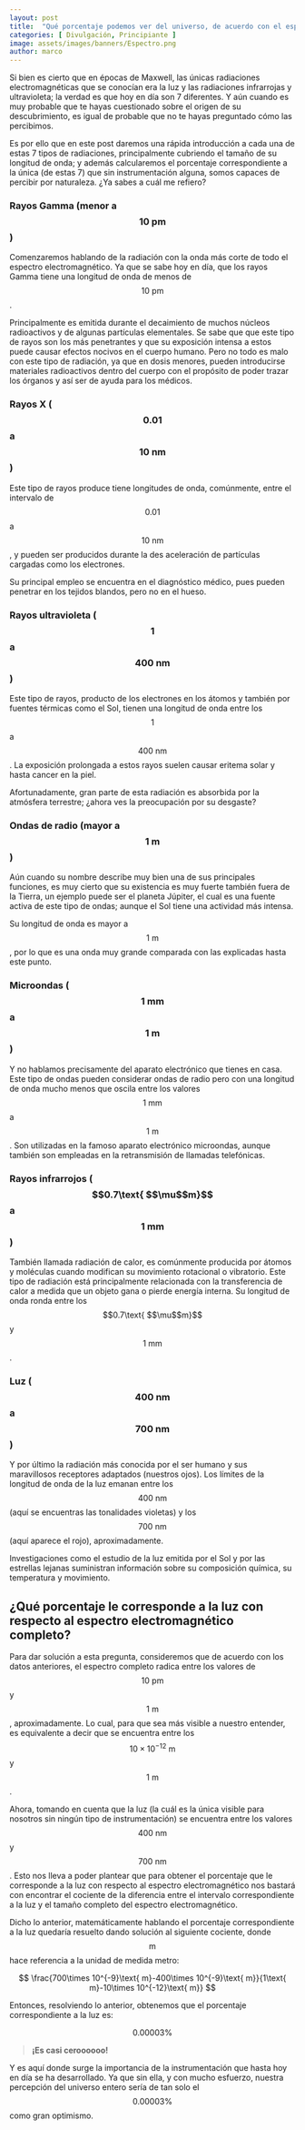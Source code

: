 ```yaml
---
layout: post
title:  "Qué porcentaje podemos ver del universo, de acuerdo con el espectro electromagnético"
categories: [ Divulgación, Principiante ]
image: assets/images/banners/Espectro.png
author: marco
---
```


Si bien es cierto que en épocas de Maxwell, las únicas radiaciones electromagnéticas que se conocían era la luz y las radiaciones infrarrojas y ultravioleta; la verdad es que hoy en día son 7 diferentes. Y aún cuando es muy probable que te hayas cuestionado sobre el origen de su descubrimiento, es igual de probable que no te hayas preguntado cómo las percibimos.

Es por ello que en este post daremos una rápida introducción a cada una de estas 7 tipos de radiaciones, principalmente cubriendo el tamaño de su longitud de onda; y además calcularemos el porcentaje correspondiente a la única (de estas 7) que sin instrumentación alguna, somos capaces de percibir por naturaleza. ¿Ya sabes a cuál me refiero?

### Rayos Gamma (menor a $$10\text{ pm}$$)

Comenzaremos hablando de la radiación con la onda más corte de todo el espectro electromagnético. Ya que se sabe hoy en día, que los rayos Gamma tiene una longitud de onda de menos de $$10\text{ pm}$$.

Principalmente es emitida durante el decaimiento de muchos núcleos radioactivos y de algunas partículas elementales. Se sabe que que este tipo de rayos son los más penetrantes y que su exposición intensa a estos puede causar efectos nocivos en el cuerpo humano. Pero no todo es malo con este tipo de radiación, ya que en dosis menores, pueden introducirse materiales radioactivos dentro del cuerpo con el propósito de poder trazar los órganos y así ser de ayuda para los médicos.

### Rayos X ($$0.01$$ a $$10\text{ nm}$$)

Este tipo de rayos produce tiene longitudes de onda, comúnmente, entre el intervalo de $$0.01$$ a $$10\text{ nm}$$, y pueden ser producidos durante la des aceleración de partículas cargadas como los electrones.

Su principal empleo se encuentra en el diagnóstico médico, pues pueden penetrar en los tejidos blandos, pero no en el hueso.

### Rayos ultravioleta ($$1$$ a $$400\text{ nm}$$)

Este tipo de rayos, producto de los electrones en los átomos y también por fuentes térmicas como el Sol, tienen una longitud de onda entre los $$1$$ a $$400\text{ nm}$$. La exposición prolongada a estos rayos suelen causar eritema solar y hasta cancer en la piel.

Afortunadamente, gran parte de esta radiación es absorbida por la atmósfera terrestre; ¿ahora ves la preocupación por su desgaste?

### Ondas de radio (mayor a $$1\text{ m}$$)

Aún cuando su nombre describe muy bien una de sus principales funciones, es muy cierto que su existencia es muy fuerte también fuera de la Tierra, un ejemplo puede ser el planeta Júpiter, el cual es una fuente activa de este tipo de ondas; aunque el Sol tiene una actividad más intensa.

Su longitud de onda es mayor a $$1\text{ m}$$, por lo que es una onda muy grande comparada con las explicadas hasta este punto.

### Microondas ($$1\text{ mm}$$ a $$1\text{ m}$$)

Y no hablamos precisamente del aparato electrónico que tienes en casa. Este tipo de ondas pueden considerar ondas de radio pero con una longitud de onda mucho menos que oscila entre los valores $$1\text{ mm}$$ a $$1\text{ m}$$. Son utilizadas en la famoso aparato electrónico microondas, aunque también son empleadas en la retransmisión de llamadas telefónicas.

### Rayos infrarrojos ($$0.7\text{ $$\mu$$m}$$ a $$1\text{ mm}$$)

También llamada radiación de calor, es comúnmente producida por átomos y moléculas cuando modifican su movimiento rotacional o vibratorio. Este tipo de radiación está principalmente relacionada con la transferencia de calor a medida que un objeto gana o pierde energía interna. Su longitud de onda ronda entre los $$0.7\text{ $$\mu$$m}$$ y $$1\text{ mm}$$.

### Luz ($$400\text{ nm}$$ a $$700\text{ nm}$$)

Y por último la radiación más conocida por el ser humano y sus maravillosos receptores adaptados (nuestros ojos). Los límites de la longitud de onda de la luz emanan entre los $$400\text{ nm}$$ (aquí se encuentras las tonalidades violetas) y los $$700\text{ nm}$$ (aquí aparece el rojo), aproximadamente.

Investigaciones como el estudio de la luz emitida por el Sol y por las estrellas lejanas suministran información sobre su composición química, su temperatura y movimiento.

## ¿Qué porcentaje le corresponde a la luz con respecto al espectro electromagnético completo?

Para dar solución a esta pregunta, consideremos que de acuerdo con los datos anteriores, el espectro completo radica entre los valores de $$10\text{ pm}$$ y $$1\text{ m}$$, aproximadamente. Lo cual, para que sea más visible a nuestro entender, es equivalente a decir que se encuentra entre los $$10\times 10^{-12}\text{ m}$$ y $$1\text{ m}$$.

Ahora, tomando en cuenta que la luz (la cuál es la única visible para nosotros sin ningún tipo de instrumentación) se encuentra entre los valores $$400\text{ nm}$$ y $$700\text{ nm}$$. Esto nos lleva a poder plantear que para obtener el porcentaje que le corresponde a la luz con respecto al espectro electromagnético nos bastará con encontrar el cociente de la diferencia entre el intervalo correspondiente a la luz y el tamaño completo del espectro electromagnético.

Dicho lo anterior, matemáticamente hablando el porcentaje correspondiente a la luz quedaría resuelto dando solución al siguiente cociente, donde $$\text{m}$$ hace referencia a la unidad de medida metro:

$$
\frac{700\times 10^{-9}\text{ m}-400\times 10^{-9}\text{ m}}{1\text{ m}-10\times 10^{-12}\text{ m}}
$$

Entonces, resolviendo lo anterior, obtenemos que el porcentaje correspondiente a la luz es:

$$
0.00003\%
$$

> **¡Es casi ceroooooo!**

Y es aquí donde surge la importancia de la instrumentación que hasta hoy en día se ha desarrollado. Ya que sin ella, y con mucho esfuerzo, nuestra percepción del universo entero sería de tan solo el $$0.00003\%$$ como gran optimismo.
